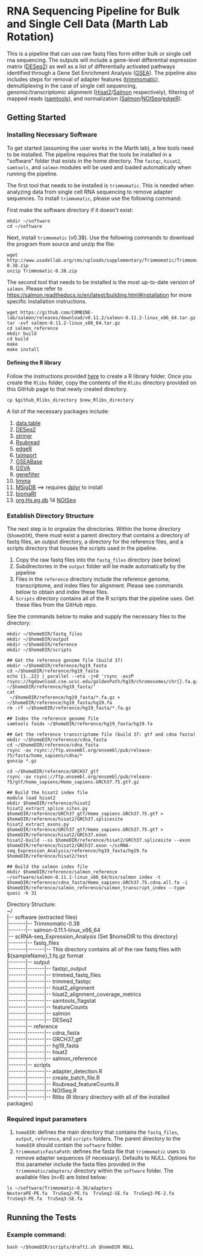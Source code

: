 # RNA Sequencing Pipeline for Bulk and Single Cell Data (Marth Lab Rotation)

This is a pipeline that can use raw fastq files form either bulk or single cell rna sequencing. The outputs will include a gene-level differential expression matrix ([DESeq2](https://bioconductor.org/packages/release/bioc/html/DESeq2.html)) as well as a list of differentially activated pathways identified through a Gene Set Enrichment Analysis ([GSEA](http://software.broadinstitute.org/gsea/)). The pipeline also includes steps for removal of adapter features ([trimmomatic](http://www.usadellab.org/cms/?page=trimmomatic)), demultiplexing in the case of single cell sequencing, genomic/transcriptomic alignment ([Hisat2](https://ccb.jhu.edu/software/hisat2/manual.shtml)/[Salmon](https://salmon.readthedocs.io/en/latest/salmon.html) respectively), filtering of mapped reads ([samtools](http://www.htslib.org/doc/samtools.html)), and normalization ([Salmon](https://salmon.readthedocs.io/en/latest/salmon.html)/[NOISeq](https://www.bioconductor.org/packages/devel/bioc/vignettes/NOISeq/inst/doc/NOISeq.pdf)/[edgeR](https://www.bioconductor.org/packages/devel/bioc/vignettes/edgeR/inst/doc/edgeRUsersGuide.pdf)).

## Getting Started
### Installing Necessary Software
To get started (assuming the user works in the Marth lab), a few tools need to be installed. The pipeline requires that the tools be installed in a "software" folder that exists in the home directory. The `fastqc`, `hisat2`, `samtools`, and `salmon` modules will be used and loaded automatically when running the pipeline.

The first tool that needs to be installed is `trimmomatic`. This is needed when analyzing data from single cell RNA sequencing to remove adapter sequences. To install `trimmomatic`, please use the following command:

First make the software directory if it doesn't exist:
```
mkdir ~/software
cd ~/software
```
Next, install `trimmomatic` (v0.38). Use the following commands to download the program from source and unzip the file:
```
wget http://www.usadellab.org/cms/uploads/supplementary/Trimmomatic/Trimmomatic-0.38.zip
unzip Trimmomatic-0.38.zip
```

The second tool that needs to be installed is the most up-to-date version of `salmon`. Please refer to https://salmon.readthedocs.io/en/latest/building.html#installation for more specific installation instructions.
```
wget https://github.com/COMBINE-lab/salmon/releases/download/v0.11.2/salmon-0.11.2-linux_x86_64.tar.gz
tar -xvf salmon-0.11.2-linux_x86_64.tar.gz
cd salmon_reference
mkdir build
cd build
make
make install
```

#### Defining the R library
Follow the instructions provided [here](https://clas.uiowa.edu/linux/help/applications/rpackage) to create a R library folder. Once you create the `Rlibs` folder, copy the contents of the `Rlibs` directory provided on this GitHub page to that newly created directory.
```
cp $github_Rlibs_directory $new_Rlibs_directory
```
A list of the necessary packages include:
1) [data.table](https://cran.r-project.org/web/packages/data.table/data.table.pdf)
2) [DESeq2](https://bioconductor.org/packages/release/bioc/html/DESeq2.html)
3) [stringr](https://cran.r-project.org/web/packages/stringr/stringr.pdf)
4) [Rsubread](https://bioconductor.org/packages/release/bioc/html/Rsubread.html)
5) [edgeR](https://bioconductor.org/packages/release/bioc/html/edgeR.html)
6) [tximport](https://bioconductor.org/packages/release/bioc/html/tximport.html)
7) [GSEABase](https://bioconductor.org/packages/release/bioc/html/GSEABase.html)
8) [GSVA](https://bioconductor.org/packages/release/bioc/html/GSVA.html)
9) [genefilter](https://bioconductor.org/packages/release/bioc/html/genefilter.html)
10) [limma](https://bioconductor.org/packages/release/bioc/html/limma.html)
11) [MSigDB](https://github.com/oganm/MSigDB) ==> requires [dplyr](https://cran.r-project.org/web/packages/dplyr/dplyr.pdf) to install
12) [biomaRt](https://bioconductor.org/packages/release/bioc/html/biomaRt.html)
13) [org.Hs.eg.db](https://bioconductor.org/packages/release/data/annotation/html/org.Hs.eg.db.html)
14 [NOISeq](https://bioconductor.org/packages/release/bioc/html/NOISeq.html)

### Establish Directory Structure
The next step is to orgnaize the directories. Within the home directory (`$homeDIR`), there must exist a parent directory that contains a directory of fastq files, an output directory, a directory for the reference files, and a scripts directory that houses the scripts used in the pipeline.
1) Copy the raw fastq files into the `fastq_files` directory (see below)
2) Subdirectories in the `output` folder will be made automatically by the pipeline
3) Files in the `reference` directory include the reference genome, transcriptome, and index files for alignment. Please see commands below to obtain and index these files.
4) `Scripts` directory contains all of the R scripts that the pipeline uses. Get these files from the GitHub repo.

See the commands below to make and supply the necessary files to the directory:
```
mkdir ~/$homeDIR/fastq_files
mkdir ~/$homeDIR/output
mkdir ~/$homeDIR/reference
mkdir ~/$homeDIR/scripts

## Get the reference genome file (build 37)
mkdir ~/$homeDIR/reference/hg19_fasta
cd ~/$homeDIR/reference/hg19_fasta
echo {1..22} | parallel --eta -j+0 'rsync -avzP rsync://hgdownload.cse.ucsc.edu/goldenPath/hg19/chromosomes/chr{}.fa.gz ~/$homeDIR/reference/hg19_fasta/'
cat
 ~/$homeDIR/reference/hg19_fasta/*.fa.gz > ~/$homeDIR/reference/hg19_fasta/hg19.fa
rm -rf ~/$homeDIR/reference/hg19_fasta/*.fa.gz

## Index the reference genome file
samtools faidx ~/$homeDIR/reference/hg19_fasta/hg19.fa

## Get the reference transcriptome file (build 37: gtf and cdna fasta)
mkdir ~/$homeDIR/reference/cdna_fasta
cd ~/$homeDIR/reference/cdna_fasta
rsync -av rsync://ftp.ensembl.org/ensembl/pub/release-75/fasta/homo_sapiens/cdna/*
gunzip *.gz

cd ~/$homeDIR/reference/GRCH37_gtf
rsync -av rsync://ftp.ensembl.org/ensembl/pub/release-75/gtf/homo_sapiens/Homo_sapiens.GRCh37.75.gtf.gz

## Build the hisat2 index file
module load hisat2
mkdir $homeDIR/reference/hisat2
hisat2_extract_splice_sites.py $homeDIR/reference/GRCh37_gtf/Homo_sapiens.GRCh37.75.gtf > $homeDIR/reference/hisat2/GRCh37.splicesite
hisat2_extract_exons.py $homeDIR/reference/GRCh37_gtf/Homo_sapiens.GRCh37.75.gtf > $homeDIR/reference/hisat2/GRCh37.exon
hisat2-build --ss $homeDIR/reference/hisat2/GRCh37.splicesite --exon $homeDIR/reference/hisat2/GRCh37.exon ~/scRNA-seq_Expression_Analysis/reference/hg19_fasta/hg19.fa $homeDIR/reference/hisat2/test

## Build the salmon index file
mkdir $homeDIR/reference/salmon_reference
~/software/salmon-0.11.1-linux_x86_64/bin/salmon index -t $homeDIR/reference/cdna_fasta/Homo_sapiens.GRCh37.75.cdna.all.fa -i $homeDIR/reference/salmon_reference/salmon_transcript_index --type quasi -k 31
```
Directory Structure: <br />
~/ <br />
|-- software (extracted files) <br />
|-------|-- Trimmomatic-0.38 <br />
|-------|-- salmon-0.11.1-linux_x86_64 <br />
|-- scRNA-seq_Expression_Analysis (Set $homeDIR to this directory) <br />
|-------|-- fastq_files <br />
|-------|-------|-- This directory contains all of the raw fastq files with ${sampleName}_1.fq.gz format <br />
|-------|-- output <br />
|-------|-------|-- fastqc_output <br />
|-------|-------|-- trimmed_fastq_files <br />
|-------|-------|-- trimmed_fastqc <br />
|-------|-------|-- hisat2_alignment <br />
|-------|-------|-- hisat2_alignment_coverage_metrics <br />
|-------|-------|-- samtools_flagstat <br />
|-------|-------|-- featureCounts <br />
|-------|-------|-- salmon <br />
|-------|-------|-- DESeq2 <br />
|-------|-- reference <br />
|-------|-------|-- cdna_fasta <br />
|-------|-------|-- GRCH37_gtf <br />
|-------|-------|-- hg19_fasta <br />
|-------|-------|-- hisat2 <br />
|-------|-------|-- salmon_reference <br />
|-------|-- scripts <br />
|-------|-------|-- adapter_detection.R <br />
|-------|-------|-- create_batch_file.R <br />
|-------|-------|-- Rsubread_featureCounts.R <br />
|-------|-------|-- NOISeq.R <br />
|-------|-------|-- Rlibs (R library directory with all of the installed packages) <br />

### Required input parameters
1) `homeDIR`: defines the main directory that contains the `fastq_files`, `output`, `reference`, and `scripts` folders. The parent directory to the `homeDIR` should contain the `software` folder.
2) `trimmomaticFastaPath`: defines the fasta file that `trimmomatic` uses to remove adapter sequences (if necessary). Defaults to NULL. Options for this parameter include the fasta files provided in the `trimmomatic/adapters/` directory within the `software` folder. The available files (n=6) are listed below:
```
ls ~/software/Trimmomatic-0.38/adapters
NexteraPE-PE.fa  TruSeq2-PE.fa  TruSeq2-SE.fa  TruSeq3-PE-2.fa  TruSeq3-PE.fa  TruSeq3-SE.fa
```

## Running the Tests
### Example command:
```
bash ~/$homeDIR/scripts/draft1.sh $homeDIR NULL
```

